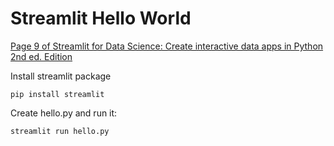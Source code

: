 # Streamlit Hello World

[Page 9 of Streamlit for Data Science: Create interactive data apps in Python 2nd ed. Edition](https://www.amazon.com/Streamlit-Data-Science-Create-interactive/dp/180324822X/ref=sr_1_1)

Install streamlit package

    pip install streamlit    

 Create hello.py and run it:   
    
    streamlit run hello.py